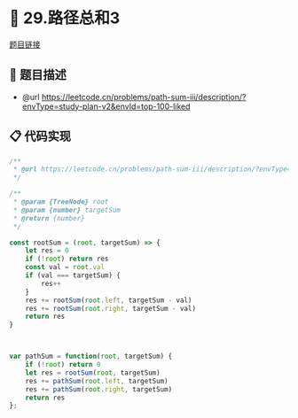 # 🎨 29.路径总和3

[题目链接](https://leetcode.cn/problems/path-sum-iii/description/?envType=study-plan-v2&envId=top-100-liked)

## 📎 题目描述
* @url https://leetcode.cn/problems/path-sum-iii/description/?envType=study-plan-v2&envId=top-100-liked

## 📋 代码实现
```typescript
/**
 * @url https://leetcode.cn/problems/path-sum-iii/description/?envType=study-plan-v2&envId=top-100-liked
 */

/**
 * @param {TreeNode} root
 * @param {number} targetSum
 * @return {number}
 */

const rootSum = (root, targetSum) => {
    let res = 0
    if (!root) return res
    const val = root.val
    if (val === targetSum) {
        res++
    }
    res += rootSum(root.left, targetSum - val)
    res += rootSum(root.right, targetSum - val)
    return res
}



var pathSum = function(root, targetSum) {
    if (!root) return 0
    let res = rootSum(root, targetSum)
    res += pathSum(root.left, targetSum)
    res += pathSum(root.right, targetSum)
    return res
};
```
